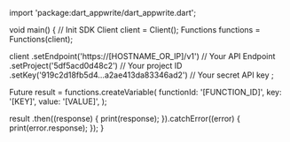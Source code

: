 import 'package:dart_appwrite/dart_appwrite.dart';

void main() { // Init SDK
  Client client = Client();
  Functions functions = Functions(client);

  client
    .setEndpoint('https://[HOSTNAME_OR_IP]/v1') // Your API Endpoint
    .setProject('5df5acd0d48c2') // Your project ID
    .setKey('919c2d18fb5d4...a2ae413da83346ad2') // Your secret API key
  ;

  Future result = functions.createVariable(
    functionId: '[FUNCTION_ID]',
    key: '[KEY]',
    value: '[VALUE]',
  );

  result
    .then((response) {
      print(response);
    }).catchError((error) {
      print(error.response);
  });
}